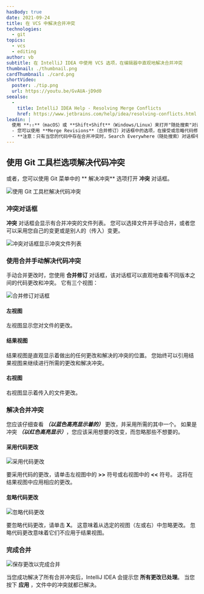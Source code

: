```yaml
---
hasBody: true
date: 2021-09-24
title: 在 VCS 中解决合并冲突
technologies:
  - git
topics:
  - vcs
  - editing
author: vb
subtitle: 在 IntelliJ IDEA 中使用 VCS 选项，在编辑器中直观地解决合并冲突
thumbnail: ./thumbnail.png
cardThumbnail: ./card.png
shortVideo:
  poster: ./tip.png
  url: https://youtu.be/GvAUA-jD9d0
seealso:
  - 
    title: IntelliJ IDEA Help - Resolving Merge Conflicts
    href: https://www.jetbrains.com/help/idea/resolving-conflicts.html
leadin: |
  使用 **⇧⇧**（macOS）或 **Shift+Shift**（Windows/Linux）来打开"随处搜索"对话框。 您现在可以搜索 _Resolve Conflicts_ （解决冲突）来打开 **Conflicts**（冲突） 对话框，帮助您直观地解决两个不同版本代码之间的合并冲突。
  - 您可以使用 **Merge Revisions**（合并修订）对话框中的选项，在接受或忽略代码修改以及解决冲突之前，**您应该仔细审查一下**。 此对话可直观地帮助您审查和解决合并冲突。
  - **注意：只有当您的代码中存在合并冲突时，Search Everywhere（随处搜索）对话框中的 **Resolve Conflicts** （解决冲突）选项才会显示 **Conflicts**（冲突）对话框，否则您将得到一个错误提示。
---
```


## 使用 Git 工具栏选项解决代码冲突
或者，您可以使用 Git 菜单中的 ** 解决冲突** 选项打开 **冲突** 对话框。

![使用 Git 工具栏解决代码冲突](git-resolve-conflicts-toolbar.png)

### 冲突对话框
**冲突** 对话框会显示有合并冲突的文件列表。 您可以选择文件并手动合并，或者您可以采用您自己的变更或是别人的（传入）变更。

![冲突对话框显示冲突文件列表](conflicts-dialog.png)

### 使用合并手动解决代码冲突
手动合并更改时，您使用 **合并修订** 对话框，该对话框可以直观地查看不同版本之间的代码更改和冲突。 它有三个视图：

![合并修订对话框](merge-revisions-dialog.png)

#### 左视图
左视图显示您对文件的更改。

#### 结果视图
结果视图是直观显示着做出的任何更改和解决的冲突的位置。 您始终可以引用结果视图来继续进行所需的更改和解决冲突。

#### 右视图
右视图显示着传入的文件更改。

### 解决合并冲突
您应该仔细查看 **_（以蓝色高亮显示着的）_** 更改，并采用所需的其中一个。 如果是冲突 **_（以红色高亮显示）_**，您应该采用想要的改变，而忽略那些不想要的。

#### 采用代码更改
![采用代码更改](accept-change.png)

要采用代码的更改，请单击左视图中的 **>>** 符号或右视图中的 **<<** 符号。 这将在结果视图中应用相应的更改。

#### 忽略代码更改
![忽略代码更改](ignore-change.png)

要忽略代码更改，请单击 **X**。 这意味着从选定的视图（左或右）中忽略更改。 忽略代码更改意味着它们不应用于结果视图。

### 完成合并

![保存更改以完成合并](finish-merging.png)

当您成功解决了所有合并冲突后，IntelliJ IDEA 会提示您 **所有更改已处理**。 当您按下 **应用** ，文件中的冲突就都已解决。